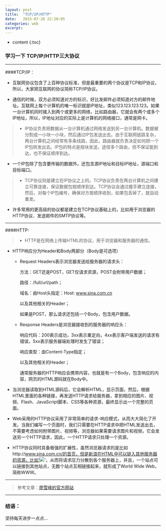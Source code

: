 ```yaml
---
layout: post
title:  "TCP/IP/HTTP"
date:   2015-07-26 22:20:05
categories: web
excerpt: 
---
```


* content
{:toc}


### 学习一下 TCP/IP/HTTP三大协议

---

####TCP/IP：

* 互联网协议包含了上百种协议标准，但是最重要的两个协议是TCP和IP协议，所以，大家把互联网的协议简称TCP/IP协议。

* 通信的时候，双方必须知道对方的标识，好比发邮件必须知道对方的邮件地址。互联网上每个计算机的唯一标识就是IP地址，类似123.123.123.123。如果一台计算机同时接入到两个或更多的网络，比如路由器，它就会有两个或多个IP地址，所以，IP地址对应的实际上是计算机的网络接口，通常是网卡。

> * IP协议负责把数据从一台计算机通过网络发送到另一台计算机。数据被分割成一小块一小块，然后通过IP包发送出去。由于互联网链路复杂，两台计算机之间经常有多条线路，因此，路由器就负责决定如何把一个IP包转发出去。IP包的特点是按块发送，途径多个路由，但不保证能到达，也不保证顺序到达。

* 一个IP包除了包含要传输的数据外，还包含源IP地址和目标IP地址，源端口和目标端口。

> * TCP协议则是建立在IP协议之上的。TCP协议负责在两台计算机之间建立可靠连接，保证数据包按顺序到达。TCP协议会通过握手建立连接，然后，对每个IP包编号，确保对方按顺序收到，如果包丢掉了，就自动重发。

* 许多常用的更高级的协议都是建立在TCP协议基础上的，比如用于浏览器的HTTP协议、发送邮件的SMTP协议等。

---

####HTTP:

> * HTTP是在网络上传输HTML的协议，用于浏览器和服务器的通信。

* HTTP响应分为Header和Body两部分（Body是可选项）

  * Request Headers表示浏览器发送给服务器的请求头：
    
    方法：GET还是POST，GET仅请求资源，POST会附带用户数据；
    
    路径：/full/url/path；

    域名：由Host头指定：Host: www.sina.com.cn

    以及其他相关的Header；

    如果是POST，那么请求还包括一个Body，包含用户数据。
    
  * Response Headers是浏览器接收到的服务器的响应头：
    
    响应代码：200表示成功，3xx表示重定向，4xx表示客户端发送的请求有错误，5xx表示服务器端处理时发生了错误；
   
    响应类型：由Content-Type指定；
    
    以及其他相关的Header；
    
    通常服务器的HTTP响应会携带内容，也就是有一个Body，包含响应的内容，网页的HTML源码就在Body中。

* 当浏览器读取到HTML源码后，它会解析HTML，显示页面，然后，根据HTML里面的各种链接，再发送HTTP请求给服务器，拿到相应的图片、视频、Flash、JavaScript脚本、CSS等各种资源，最终显示出一个完整的页面。

* Web采用的HTTP协议采用了非常简单的请求-响应模式，从而大大简化了开发。当我们编写一个页面时，我们只需要在HTTP请求中把HTML发送出去，不需要考虑如何附带图片、视频等，浏览器如果需要请求图片和视频，它会发送另一个HTTP请求，因此，一个HTTP请求只处理一个资源。

* HTTP协议同时具备极强的扩展性，虽然浏览器请求的是比如http://www.sina.com.cn/的首页，但是新浪在HTML中可以链入其他服务器的资源，比如‘<img src="http://i1.sinaimg.cn/home/2013/1008/U8455P30DT20131008135420.png">’，从而将请求压力分散到各个服务器上，并且，一个站点可以链接到其他站点，无数个站点互相链接起来，就形成了World Wide Web，简称WWW。

---

> 参考文章：[廖雪峰的官方网站](http://www.liaoxuefeng.com/wiki/0014316089557264a6b348958f449949df42a6d3a2e542c000/001432011939547478fd5482deb47b08716557cc99764e0000)

---

### 结语：

坚持每天进步一点点...

---